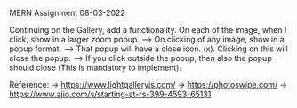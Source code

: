 
MERN Assignment 08-03-2022

Continuing on the Gallery, add a functionality. On each of the image, when I click, show in a larger zoom popup. --> On clicking of any image, show in a popup format. --> That popup will have a close icon. (x). Clicking on this will close the popup. --> If you click outside the popup, then also the popup should close (This is mandatory to implement).

Reference: -> https://www.lightgalleryjs.com/ -> https://photoswipe.com/ -> https://www.ajio.com/s/starting-at-rs-399-4593-65131
